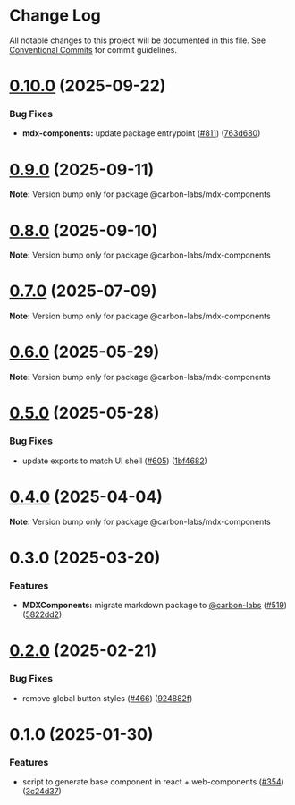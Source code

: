 # Change Log

All notable changes to this project will be documented in this file.
See [Conventional Commits](https://conventionalcommits.org) for commit guidelines.

# [0.10.0](https://github.com/carbon-design-system/carbon-labs/compare/@carbon-labs/mdx-components@0.9.0...@carbon-labs/mdx-components@0.10.0) (2025-09-22)


### Bug Fixes

* **mdx-components:** update package entrypoint ([#811](https://github.com/carbon-design-system/carbon-labs/issues/811)) ([763d680](https://github.com/carbon-design-system/carbon-labs/commit/763d6803e47446cbd336dec9a5be75afde23f6e7))





# [0.9.0](https://github.com/carbon-design-system/carbon-labs/compare/@carbon-labs/mdx-components@0.8.0...@carbon-labs/mdx-components@0.9.0) (2025-09-11)

**Note:** Version bump only for package @carbon-labs/mdx-components





# [0.8.0](https://github.com/carbon-design-system/carbon-labs/compare/@carbon-labs/mdx-components@0.7.0...@carbon-labs/mdx-components@0.8.0) (2025-09-10)

**Note:** Version bump only for package @carbon-labs/mdx-components





# [0.7.0](https://github.com/carbon-design-system/carbon-labs/compare/@carbon-labs/mdx-components@0.6.0...@carbon-labs/mdx-components@0.7.0) (2025-07-09)

**Note:** Version bump only for package @carbon-labs/mdx-components





# [0.6.0](https://github.com/carbon-design-system/carbon-labs/compare/@carbon-labs/mdx-components@0.5.0...@carbon-labs/mdx-components@0.6.0) (2025-05-29)

**Note:** Version bump only for package @carbon-labs/mdx-components





# [0.5.0](https://github.com/carbon-design-system/carbon-labs/compare/@carbon-labs/mdx-components@0.4.0...@carbon-labs/mdx-components@0.5.0) (2025-05-28)


### Bug Fixes

* update exports to match UI shell ([#605](https://github.com/carbon-design-system/carbon-labs/issues/605)) ([1bf4682](https://github.com/carbon-design-system/carbon-labs/commit/1bf46822620b44cc1ad9ce58913bf26e9c3a2ca1))





# [0.4.0](https://github.com/carbon-design-system/carbon-labs/compare/@carbon-labs/mdx-components@0.3.0...@carbon-labs/mdx-components@0.4.0) (2025-04-04)

**Note:** Version bump only for package @carbon-labs/mdx-components





# 0.3.0 (2025-03-20)


### Features

* **MDXComponents:** migrate markdown package to [@carbon-labs](https://github.com/carbon-labs) ([#519](https://github.com/carbon-design-system/carbon-labs/issues/519)) ([5822dd2](https://github.com/carbon-design-system/carbon-labs/commit/5822dd2878a18773f0ea6c463a2b5e13df5c6d60))





# [0.2.0](https://github.com/carbon-design-system/carbon-labs/compare/@carbon-labs/react-example-button@0.1.0...@carbon-labs/react-example-button@0.2.0) (2025-02-21)


### Bug Fixes

* remove global button styles ([#466](https://github.com/carbon-design-system/carbon-labs/issues/466)) ([924882f](https://github.com/carbon-design-system/carbon-labs/commit/924882f531b3e45c37c627c0e71ad2ef8f355b12))





# 0.1.0 (2025-01-30)


### Features

* script to generate base component in react + web-components ([#354](https://github.com/carbon-design-system/carbon-labs/issues/354)) ([3c24d37](https://github.com/carbon-design-system/carbon-labs/commit/3c24d375f2b8773f7c4dd704197ae6267d919685))
